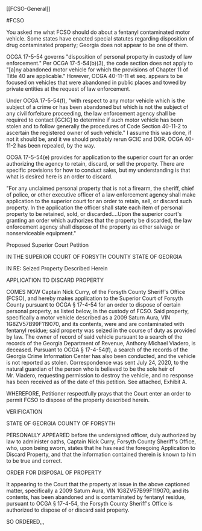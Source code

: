 [[FCSO-General]]

#FCSO

You asked me what FCSO should do about a fentanyl contaminated motor
vehicle. Some states have enacted special statutes regarding disposition
of drug contaminated property; Georgia does not appear to be one of
them.

OCGA 17-5-54 governs "disposition of personal property in custody of law
enforcement." Per OCGA 17-5-54(b)(3), the code section does not apply to
"[a]ny abandoned motor vehicle for which the provisions of Chapter 11 of
Title 40 are applicable." However, OCGA 40-11-11 et seq. appears to be
focused on vehicles that were abandoned in public places and towed by
private entities at the request of law enforcement.

Under OCGA 17-5-54(f), "with respect to any motor vehicle which is the
subject of a crime or has been abandoned but which is not the subject of
any civil forfeiture proceeding, the law enforcement agency shall be
required to contact [GCIC] to determine if such motor vehicle has been
stolen and to follow generally the procedures of Code Section 40-11-2 to
ascertain the registered owner of such vehicle." I assume this was done,
if not it should be, and it we should probably rerun GCIC and DOR. OCGA
40-11-2 has been repealed, by the way.

OCGA 17-5-54(e) provides for application to the superior court for an
order authorizing the agency to retain, discard, or sell the property.
There are specific provisions for how to conduct sales, but my
understanding is that what is desired here is an order to discard.

"For any unclaimed personal property that is not a firearm, the sheriff,
chief of police, or other executive officer of a law enforcement agency
shall make application to the superior court for an order to retain,
sell, or discard such property. In the application the officer shall
state each item of personal property to be retained, sold, or
discarded....Upon the superior court's granting an order which
authorizes that the property be discarded, the law enforcement agency
shall dispose of the property as other salvage or nonserviceable
equipment."

Proposed Superior Court Petition

IN THE SUPERIOR COURT OF FORSYTH COUNTY STATE OF GEORGIA

IN RE: Seized Property Described Herein

APPLICATION TO DISCARD PROPERTY

COMES NOW Captain Nick Curry, of the Forsyth County Sheriff's Office
(FCSO), and hereby makes application to the Superior Court of Forsyth
County pursuant to OCGA § 17-4-54 for an order to dispose of certain
personal property, as listed below, in the custody of FCSO. Said
property, specifically a motor vehicle described as a 2009 Saturn Aura,
VIN 1G8ZV57B99F119070, and its contents, were and are contaminated with
fentanyl residue; said property was seized in the course of duty as
provided by law. The owner of record of said vehicle pursuant to a
search of the records of the Georgia Department of Revenue, Anthony
Michael Viadero, is deceased. Pursuant to OCGA § 17-4-54(f), a search of
the records of the Georgia Crime Information Center has also been
conducted, and the vehicle is not reported as stolen. Correspondence was
sent July 24, 2020, to the natural guardian of the person who is
believed to be the sole heir of Mr. Viadero, requesting permission to
destroy the vehicle, and no response has been received as of the date of
this petition. See attached, Exhibit A.

WHEREFORE, Petitioner respectfully prays that the Court enter an order
to permit FCSO to dispose of the property described herein.

VERIFICATION

STATE OF GEORGIA COUNTY OF FORSYTH

PERSONALLY APPEARED before the undersigned officer, duly authorized by
law to administer oaths, Captain Nick Curry, Forsyth County Sheriff's
Office, who, upon being sworn, states that he has read the foregoing
Application to Discard Property, and that the information contained
therein is known to him to be true and correct.

ORDER FOR DISPOSAL OF PROPERTY

It appearing to the Court that the property at issue in the above
captioned matter, specifically a 2009 Saturn Aura, VIN
1G8ZV57B99F119070, and its contents, has been abandoned and is
contaminated by fentanyl residue, pursuant to OCGA § 17-4-54, the
Forsyth County Sheriff's Office is authorized to dispose of or discard
said property.

SO ORDERED,,,

